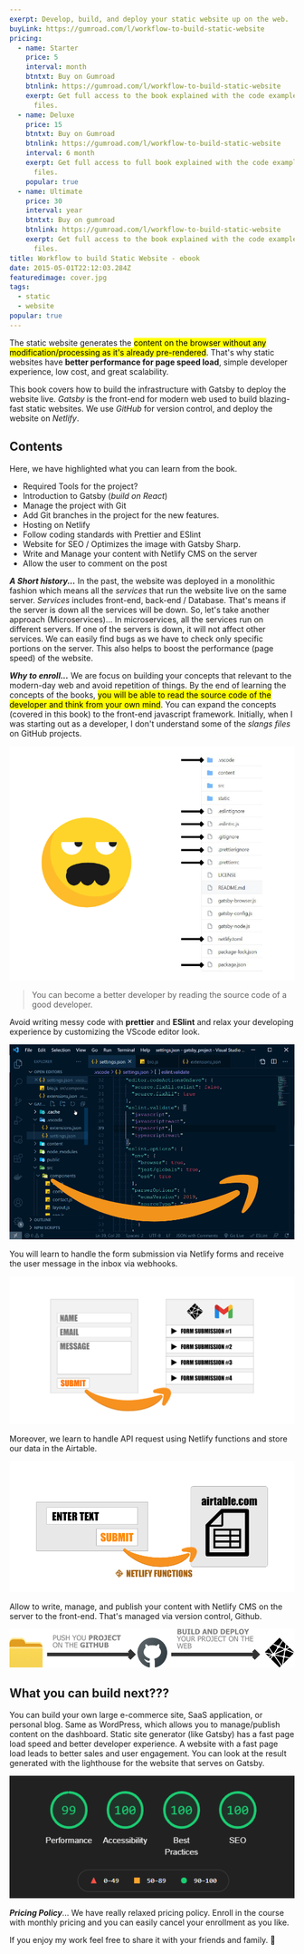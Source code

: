 ```yaml
---
exerpt: Develop, build, and deploy your static website up on the web.
buyLink: https://gumroad.com/l/workflow-to-build-static-website
pricing:
  - name: Starter
    price: 5
    interval: month
    btntxt: Buy on Gumroad
    btnlink: https://gumroad.com/l/workflow-to-build-static-website
    exerpt: Get full access to the book explained with the code example and project
      files.
  - name: Deluxe
    price: 15
    btntxt: Buy on Gumroad
    btnlink: https://gumroad.com/l/workflow-to-build-static-website
    interval: 6 month
    exerpt: Get full access to full book explained with the code example and project
      files.
    popular: true
  - name: Ultimate
    price: 30
    interval: year
    btntxt: Buy on gumroad
    btnlink: https://gumroad.com/l/workflow-to-build-static-website
    exerpt: Get full access to the book explained with the code example and project
      files.
title: Workflow to build Static Website - ebook
date: 2015-05-01T22:12:03.284Z
featuredimage: cover.jpg
tags:
  - static
  - website
popular: true
---
```

The static website generates the <mark>content on the browser without any modification/processing as it's already pre-rendered</mark>. That's why static websites have **better performance for page speed load**, simple developer experience, low cost, and great scalability.

This book covers how to build the infrastructure with Gatsby to deploy the website live. *Gatsby* is the front-end for modern web used to build blazing-fast static websites. We use *GitHub* for version control, and deploy the website on *Netlify*.

## Contents

Here, we have highlighted what you can learn from the book.

* Required Tools for the project?
* Introduction to Gatsby (*build on React*)
* Manage the project with Git
* Add Git branches in the project for the new features.
* Hosting on Netlify
* Follow coding standards with Prettier and ESlint
* Website for SEO / Optimizes the image with Gatsby Sharp.
* Write and Manage your content with Netlify CMS on the server
* Allow the user to comment on the post

***A Short history...*** In the past, the website was deployed in a monolithic fashion which means all the *services* that run the website live on the same server. *Services* includes front-end, back-end / Database. That's means if the server is down all the services will be down. So, let's take another approach (Microservices)... In microservices, all the services run on different servers. If one of the servers is down, it will not affect other services. We can easily find bugs as we have to check only specific portions on the server. This also helps to boost the performance (page speed) of the website.

***Why to enroll...*** We are focus on building your concepts that relevant to the modern-day web and avoid repetition of things. By the end of learning the concepts of the books, <mark>you will be able to read the source code of the developer and think from your own mind</mark>. You can expand the concepts (covered in this book) to the front-end javascript framework. Initially, when I was starting out as a developer, I don't understand some of the *slangs files* on GitHub projects. 

![Project Files Slangs](project-files-slangs.jpg "Project Files Slangs")

> You can become a better developer by reading the source code of a good developer.  

Avoid writing messy code with **prettier** and **ESlint** and relax your developing experience by customizing the VScode editor look.

![Customize VScode](vscode-customize.jpg "Customize VScode")

You will learn to handle the form submission via Netlify forms and receive the user message in the inbox via webhooks.

![Netlify Forms](form-submission-netlify.jpg)

Moreover, we learn to handle API request using Netlify functions and store our data in the Airtable.

![Netlify function](netlify-functionsss.jpg)

Allow to write, manage, and publish your content with Netlify CMS on the server to the front-end. That's managed via version control, Github.

![](netlify-via-github.jpg)

## What you can build next???

You can build your own large e-commerce site, SaaS application, or personal blog. Same as WordPress, which allows you to manage/publish content on the dashboard. Static site generator (like Gatsby) has a fast page load speed and better developer experience. A website with a fast page load leads to better sales and user engagement. You can look at the result generated with the lighthouse for the website that serves on Gatsby.

![](lighthouse-measure.png)

***Pricing Policy***... We have really relaxed pricing policy. Enroll in the course with monthly pricing and you can easily cancel your enrollment as you like.  

If you enjoy my work feel free to share it with your friends and family. 📢